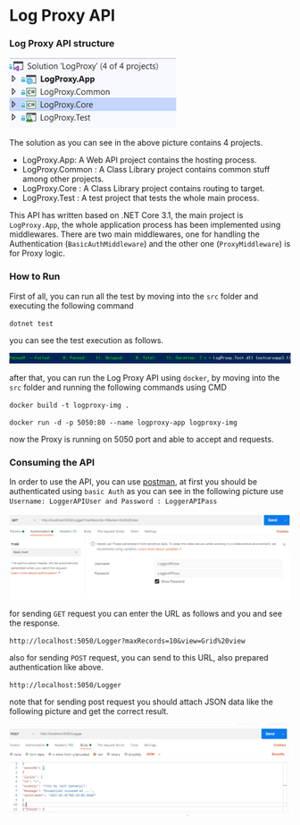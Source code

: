 # Log Proxy API
### Log Proxy API structure

![proj](./images/proj.PNG)

The solution as you can see in the above picture contains 4 projects.

* LogProxy.App: A Web API project contains the hosting process.
* LogProxy.Common : A Class Library project contains common stuff among other projects.
* LogProxy.Core : A Class Library project contains routing to target.
* LogProxy.Test : A test project that tests the whole main process.

This API has written based on .NET Core 3.1, the main project is `LogProxy.App`, the whole application process has been implemented using middlewares.
There are two main middlewares, one for handling the Authentication (`BasicAuthMiddleware`) and the other one (`ProxyMiddleware`) is for Proxy logic.

### How to Run
First of all, you can run all the test by moving into the `src` folder and executing the following command

`dotnet test`

you can see the test execution as follows.

![proj](./images/testexe.PNG)

after that, you can run the Log Proxy API using `docker`, by moving into the `src` folder and running the following commands using CMD

`docker build -t logproxy-img .`

`docker run -d -p 5050:80 --name logproxy-app logproxy-img`

now the Proxy is running on 5050 port and able to accept and requests.

### Consuming the API

In order to use the API, you can use [postman](https://www.postman.com/downloads/), at first you should be authenticated using `basic Auth` as you can see in the following picture
use `Username: LoggerAPIUser and Password : LoggerAPIPass`

![proj](./images/Auth.PNG)

for sending `GET` request you can enter the URL as follows and you and see the response.

`http://localhost:5050/Logger?maxRecords=10&view=Grid%20view`

also for sending `POST` request, you can send to this URL, also prepared authentication like above.

`http://localhost:5050/Logger`

note that for sending post request you should attach JSON data like the following picture and get the correct result.

![proj](./images/post.PNG)
